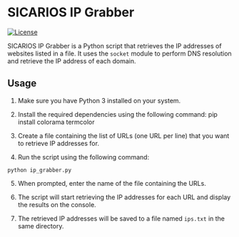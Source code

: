 
# SICARIOS IP Grabber
[![License](https://img.shields.io/badge/license-MIT-blue.svg)](LICENSE)

SICARIOS IP Grabber is a Python script that retrieves the IP addresses of websites listed in a file. It uses the `socket` module to perform DNS resolution and retrieve the IP address of each domain.

## Usage

1. Make sure you have Python 3 installed on your system.

2. Install the required dependencies using the following command:
pip install colorama termcolor


3. Create a file containing the list of URLs (one URL per line) that you want to retrieve IP addresses for.

4. Run the script using the following command:
```
python ip_grabber.py
```

5. When prompted, enter the name of the file containing the URLs.

6. The script will start retrieving the IP addresses for each URL and display the results on the console.

7. The retrieved IP addresses will be saved to a file named `ips.txt` in the same directory.


